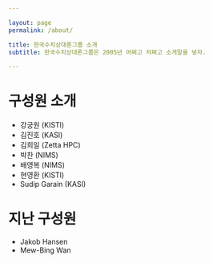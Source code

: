 ```yaml
---

layout: page
permalink: /about/

title: 한국수치상대론그룹 소개
subtitle: 한국수치상대론그룹은 2005년 어쩌고 저쩌고 소개말을 넣자.

---
```


# 구성원 소개

* 강궁원 (KISTI)
* 김진호 (KASI)
* 김희일 (Zetta HPC)
* 박찬 (NIMS)
* 배영복 (NIMS)
* 현영환 (KISTI)
* Sudip Garain (KASI)

# 지난 구성원

* Jakob Hansen
* Mew-Bing Wan
